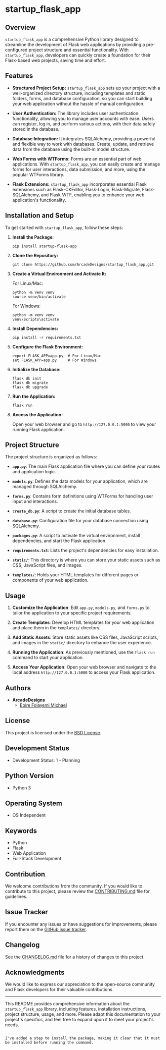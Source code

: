 # startup_flask_app

## Overview

`startup_flask_app` is a comprehensive Python library designed to streamline the development of Flask web applications by providing a pre-configured project structure and essential functionality. With `startup_flask_app`, developers can quickly create a foundation for their Flask-based web projects, saving time and effort.

## Features

- **Structured Project Setup:** `startup_flask_app` sets up your project with a well-organized directory structure, including templates and static folders, forms, and database configuration, so you can start building your web application without the hassle of manual configuration.

- **User Authentication:** The library includes user authentication functionality, allowing you to manage user accounts with ease. Users can register, log in, and perform various actions, with their data safely stored in the database.

- **Database Integration:** It integrates SQLAlchemy, providing a powerful and flexible way to work with databases. Create, update, and retrieve data from the database using the built-in model structure.

- **Web Forms with WTForms:** Forms are an essential part of web applications. With `startup_flask_app`, you can easily create and manage forms for user interactions, data submission, and more, using the popular WTForms library.

- **Flask Extensions:** `startup_flask_app` incorporates essential Flask extensions such as Flask-CKEditor, Flask-Login, Flask-Migrate, Flask-SQLAlchemy, and Flask-WTF, enabling you to enhance your web application's functionality.

## Installation and Setup

To get started with `startup_flask_app`, follow these steps:

1. **Install the Package:**

   ```shell
   pip install startup-flask-app
   ```

2. **Clone the Repository:**

   ```shell
   git clone https://github.com/ArcadeDesigns/startup_flask_app.git
   ```

3. **Create a Virtual Environment and Activate It:**

   For Linux/Mac:

   ```shell
   python -m venv venv
   source venv/bin/activate
   ```

   For Windows:

   ```shell
   python -m venv venv
   venv\Scripts\activate
   ```

4. **Install Dependencies:**

   ```shell
   pip install -r requirements.txt
   ```

5. **Configure the Flask Environment:**

   ```shell
   export FLASK_APP=app.py  # For Linux/Mac
   set FLASK_APP=app.py     # For Windows
   ```

6. **Initialize the Database:**

   ```shell
   flask db init
   flask db migrate
   flask db upgrade
   ```

7. **Run the Application:**

   ```shell
   flask run
   ```

8. **Access the Application:**

   Open your web browser and go to `http://127.0.0.1:5000` to view your running Flask application.

## Project Structure

The project structure is organized as follows:

- **`app.py`**: The main Flask application file where you can define your routes and application logic.

- **`models.py`**: Defines the data models for your application, which are managed through SQLAlchemy.

- **`forms.py`**: Contains form definitions using WTForms for handling user input and interactions.

- **`create_db.py`**: A script to create the initial database tables.

- **`database.py`**: Configuration file for your database connection using SQLAlchemy.

- **`packages.py`**: A script to activate the virtual environment, install dependencies, and start the Flask application.

- **`requirements.txt`**: Lists the project's dependencies for easy installation.

- **`static/`**: This directory is where you can store your static assets such as CSS, JavaScript files, and images.

- **`templates/`**: Holds your HTML templates for different pages or components of your web application.

## Usage

1. **Customize the Application**: Edit `app.py`, `models.py`, and `forms.py` to tailor the application to your specific project requirements.

2. **Create Templates**: Develop HTML templates for your web application and place them in the `templates/` directory.

3. **Add Static Assets**: Store static assets like CSS files, JavaScript scripts, and images in the `static/` directory to enhance the user experience.

4. **Running the Application**: As previously mentioned, use the `flask run` command to start your application.

5. **Access Your Application**: Open your web browser and navigate to the local address `http://127.0.0.1:5000` to access your Flask application.

## Authors

- **ArcadeDesigns**
  - [Ebire Folayemi Michael](mailto:folayemiebire@gmail.com)

## License

This project is licensed under the [BSD License](LICENSE).

## Development Status

- Development Status: 1 - Planning

## Python Version

- Python 3

## Operating System

- OS Independent

## Keywords

- Python
- Flask
- Web Application
- Full-Stack Development

## Contribution

We welcome contributions from the community. If you would like to contribute to this project, please review the [CONTRIBUTING.md](CONTRIBUTING.md) file for guidelines.

## Issue Tracker

If you encounter any issues or have suggestions for improvements, please report them on the [GitHub issue tracker](https://github.com/ArcadeDesigns/startup_flask_app/issues).

## Changelog

See the [CHANGELOG.md](CHANGELOG.md) file for a history of changes to this project.

## Acknowledgments

We would like to express our appreciation to the open-source community and Flask developers for their valuable contributions.

---

This README provides comprehensive information about the `startup_flask_app` library, including features, installation instructions, project structure, usage, and more. Please adapt this documentation to your project's specifics, and feel free to expand upon it to meet your project's needs.
```

I've added a step to install the package, making it clear that it must be installed before running the command.